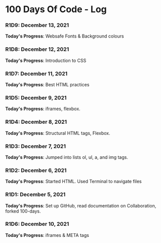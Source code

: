 # 100 Days Of Code - Log

### R1D9: December 13, 2021

**Today's Progress**: Websafe Fonts & Background colours

### R1D8: December 12, 2021

**Today's Progress**: Introduction to CSS

### R1D7: December 11, 2021

**Today's Progress**: Best HTML practices

### R1D5: December 9, 2021

**Today's Progress**: iframes, flexbox.

### R1D4: December 8, 2021

**Today's Progress**: Structural HTML tags, Flexbox.

### R1D3: December 7, 2021

**Today's Progress**: Jumped into lists ol, ul, a, and img tags.

### R1D2: December 6, 2021

**Today's Progress**: Started HTML. Used Terminal to navigate files

### R1D1: December 5, 2021

**Today's Progress**: Set up GitHub, read documentation on Collaboration, forked 100-days.



### R1D6: December 10, 2021

**Today's Progress**: iframes & META tags
